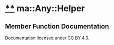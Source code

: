 [**](https://github.com/openma/openma-doc/edit/api/nightly/c++/structma_1_1_any_1_1_helper.md "Improve this documentation")
ma::Any::Helper
===============

Member Function Documentation
-----------------------------

Documentation licensed under [CC BY 4.0](https://creativecommons.org/licenses/by/4.0/).


